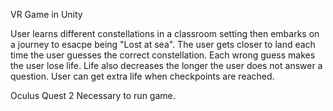 VR Game in Unity

User learns different constellations in a classroom setting then embarks on a journey to esacpe being "Lost at sea". The user gets closer to land each time the user guesses the correct constellation. Each wrong guess makes the user lose life. Life also decreases the longer the user does not answer a question. User can get extra life when checkpoints are reached.

Oculus Quest 2 Necessary to run game.
